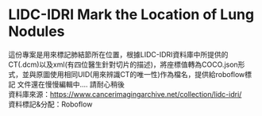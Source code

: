 # LIDC-IDRI Mark the Location of Lung Nodules
這份專案是用來標記肺結節所在位置，根據LIDC-IDRI資料庫中所提供的CT(.dcm)以及xml(有四位醫生針對切片的描述)，將座標值轉為COCO.json形式，並與原圖使用相同UID(用來辨識CT的唯一性)作為檔名，提供給roboflow標記
文件還在慢慢編輯中.... 請耐心稍後\
資料庫來源：https://www.cancerimagingarchive.net/collection/lidc-idri/ \
資料標記&分配：Roboflow 
